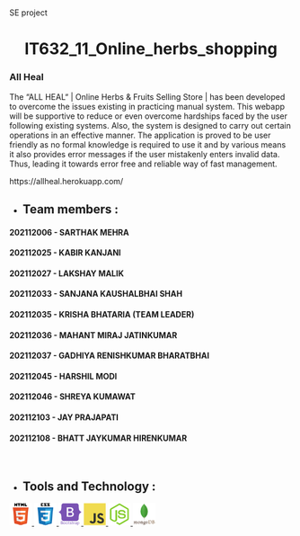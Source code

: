 # 
SE project
<h1 align="center">IT632_11_Online_herbs_shopping</h1>
<h3>All Heal</h3>
<p>The “ALL HEAL“ | Online Herbs & Fruits Selling Store | has been developed to overcome the issues existing 
in practicing manual system. This webapp will be supportive to reduce or even overcome hardships faced by 
the user following existing systems. Also, the system is designed to carry out certain operations in an effective 
manner.
The application is proved to be user friendly as no formal knowledge is required to use it and by various 
means it also provides error messages if the user mistakenly enters invalid data. Thus, leading it towards 
error free and reliable way of fast management.</p>
<p> https://allheal.herokuapp.com/ </p>

- <h2 align="left">Team members :</h2>
<h4 align="left"> 202112006 - SARTHAK MEHRA </h4>
<h4 align="left"> 202112025 - KABIR KANJANI </h4>
<h4 align="left"> 202112027 - LAKSHAY MALIK </h4>
<h4 align="left"> 202112033 - SANJANA KAUSHALBHAI SHAH </h4>
<strong> <h4 align="left"> 202112035 - KRISHA BHATARIA (TEAM LEADER)</h4> </strong>
<h4 align="left"> 202112036 - MAHANT MIRAJ JATINKUMAR </h4>
<h4 align="left"> 202112037 - GADHIYA RENISHKUMAR BHARATBHAI </h4>
<h4 align="left"> 202112045 - HARSHIL MODI </h4>
<h4 align="left"> 202112046 - SHREYA KUMAWAT </h4>
<h4 align="left"> 202112103 - JAY PRAJAPATI </h4>
<h4 align="left"> 202112108 - BHATT JAYKUMAR HIRENKUMAR </h4>

<br>

- <h2 align="left">Tools and Technology :</h2>
<p align="left"> 
<a href="https://www.w3.org/html/" target="_blank" rel="noreferrer"> <img src="https://raw.githubusercontent.com/devicons/devicon/master/icons/html5/html5-original-wordmark.svg" alt="html5" width="40" height="40"/> </a> 
<a href="https://www.w3schools.com/css/" target="_blank" rel="noreferrer"> <img src="https://raw.githubusercontent.com/devicons/devicon/master/icons/css3/css3-original-wordmark.svg" alt="css3" width="40" height="40"/> </a> 
<a href="https://getbootstrap.com" target="_blank" rel="noreferrer"> <img src="https://raw.githubusercontent.com/devicons/devicon/master/icons/bootstrap/bootstrap-plain-wordmark.svg" alt="bootstrap" width="40" height="40"/> </a> 
<a href="https://developer.mozilla.org/en-US/docs/Web/JavaScript" target="_blank" rel="noreferrer"> <img src="https://raw.githubusercontent.com/devicons/devicon/master/icons/javascript/javascript-original.svg" alt="javascript" width="40" height="40"/> </a> 
<a href="https://nodejs.org/en/" target="_blank" rel="noreferrer"> <img src="https://raw.githubusercontent.com/devicons/devicon/master/icons/nodejs/nodejs-original.svg" alt="node" width="40" height="40"/> </a> 
<a href="https://www.mongodb.com/" target="_blank" rel="noreferrer"> <img src="https://raw.githubusercontent.com/devicons/devicon/master/icons/mongodb/mongodb-original-wordmark.svg" alt="mongodb" width="40" height="40"/> </a> 

</p>
